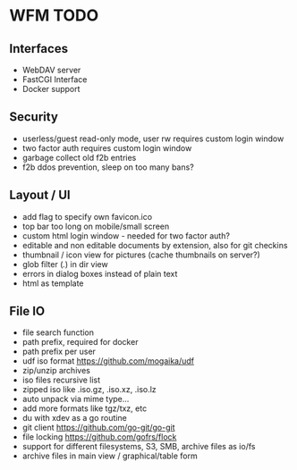 # WFM TODO

## Interfaces
* WebDAV server
* FastCGI Interface
* Docker support

## Security
* userless/guest read-only mode, user rw
  requires custom login window
* two factor auth
  requires custom login window
* garbage collect old f2b entries
* f2b ddos prevention, sleep on too many bans?

## Layout / UI
* add flag to specify own favicon.ico
* top bar too long on mobile/small screen
* custom html login window - needed for two factor auth?
* editable and non editable documents by extension, also for git checkins
* thumbnail / icon view for pictures (cache thumbnails on server?)
* glob filter (*.*) in dir view
* errors in dialog boxes instead of plain text
* html as template

## File IO
* file search function
* path prefix, required for docker
* path prefix per user
* udf iso format https://github.com/mogaika/udf
* zip/unzip archives
* iso files recursive list
* zipped iso like .iso.gz, .iso.xz, .iso.lz
* auto unpack via mime type...
* add more formats like tgz/txz, etc
* du with xdev as a go routine
* git client https://github.com/go-git/go-git
* file locking https://github.com/gofrs/flock
* support for different filesystems, S3, SMB, archive files as io/fs
* archive files in main view / graphical/table form
